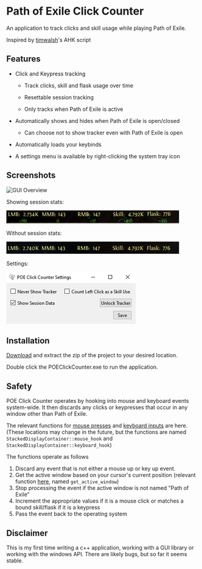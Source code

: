 # Path of Exile Click Counter
An application to track clicks and skill usage while playing Path of Exile. 

Inspired by [timwalsh](https://github.com/timtwalsh/ClickCountR)'s AHK script

## Features
* Click and Keypress tracking

    * Track clicks, skill and flask usage over time

    * Resettable session tracking

    * Only tracks when Path of Exile is active

* Automatically shows and hides when Path of Exile is open/closed

    * Can choose not to show tracker even with Path of Exile is open

* Automatically loads your keybinds

* A settings menu is available by right-clicking the system tray icon

## Screenshots

![GUI Overview](preview/Preview1.png)

Showing session stats:

![Session Stats](preview/Preview2.png)

Without session stats:

![No Session Stats](preview/Preview3.png)

Settings:

![Settings](preview/Preview4.png)

## Installation

[Download](https://github.com/crypticism/POEClickCounter/releases) and extract the zip of the project to your desired location.

Double click the POEClickCounter.exe to run the application.

## Safety

POE Click Counter operates by hooking into mouse and keyboard events system-wide. It then discards any clicks or keypresses that occur in any window other than Path of Exile.

The relevant functions for [mouse presses](https://github.com/crypticism/POEClickCounter/blob/main/POEClickCounter/gui/StackedDisplayContainer.cpp#L92) and [keyboard inputs](https://github.com/crypticism/POEClickCounter/blob/main/POEClickCounter/gui/StackedDisplayContainer.cpp#L142) are here. (These locations may change in the future, but the functions are named `StackedDisplayContainer::mouse_hook` and `StackedDisplayContainer::keyboard_hook`)

The functions operate as follows

1. Discard any event that is not either a mouse up or key up event.
2. Get the active window based on your cursor's current position (relevant function [here](https://github.com/crypticism/POEClickCounter/blob/main/POEClickCounter/utils/uitls.h#L34), named `get_active_window`)
3. Stop processing the event if the active window is not named "Path of Exile"
4. Increment the appropriate values if it is a mouse click or matches a bound skill/flask if it is a keypress
5. Pass the event back to the operating system

## Disclaimer

This is my first time writing a c++ application, working with a GUI library or working with the windows API. There are likely bugs, but so far it seems stable.